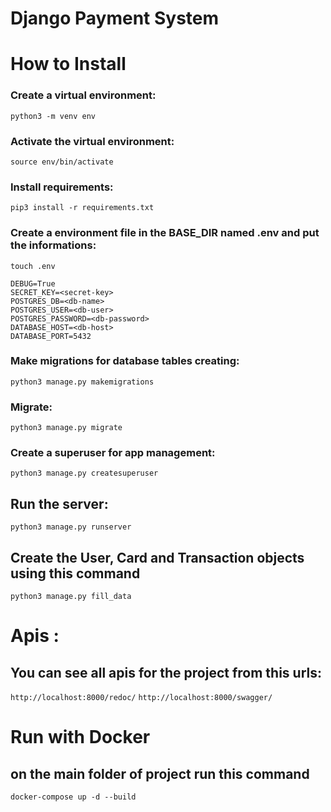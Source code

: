 # Django Payment System

# How to Install

### Create a virtual environment:

`python3 -m venv env`

### Activate the virtual environment:

`source env/bin/activate`

### Install requirements:

`pip3 install -r requirements.txt`

### Create a environment file in the BASE_DIR named .env and put the informations:

```
touch .env
```

```
DEBUG=True
SECRET_KEY=<secret-key>
POSTGRES_DB=<db-name>
POSTGRES_USER=<db-user>
POSTGRES_PASSWORD=<db-password>
DATABASE_HOST=<db-host>
DATABASE_PORT=5432
```

### Make migrations for database tables creating:

`python3 manage.py makemigrations`

### Migrate:

`python3 manage.py migrate`

### Create a superuser for app management:

`python3 manage.py createsuperuser`

## Run the server:

`python3 manage.py runserver`

## Create the User, Card and Transaction objects using this command

`python3 manage.py fill_data`

# Apis :

## You can see all apis for the project from this urls:

`http://localhost:8000/redoc/`
`http://localhost:8000/swagger/`

# Run with Docker

## on the main folder of project run this command

`docker-compose up -d --build`
